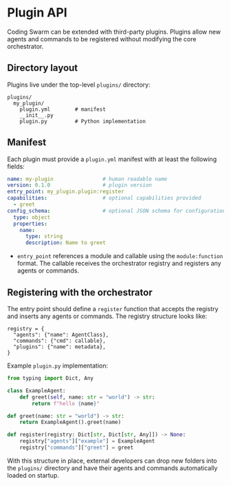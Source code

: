 # Plugin API

Coding Swarm can be extended with third-party plugins. Plugins allow new agents
and commands to be registered without modifying the core orchestrator.

## Directory layout

Plugins live under the top-level `plugins/` directory:

```
plugins/
  my_plugin/
    plugin.yml        # manifest
    __init__.py
    plugin.py         # Python implementation
```

## Manifest

Each plugin must provide a `plugin.yml` manifest with at least the following
fields:

```yaml
name: my-plugin                # human readable name
version: 0.1.0                 # plugin version
entry_point: my_plugin.plugin:register
capabilities:                  # optional capabilities provided
  - greet
config_schema:                 # optional JSON schema for configuration
  type: object
  properties:
    name:
      type: string
      description: Name to greet
```

* `entry_point` references a module and callable using the
  `module:function` format. The callable receives the orchestrator registry and
  registers any agents or commands.

## Registering with the orchestrator

The entry point should define a `register` function that accepts the registry
and inserts any agents or commands. The registry structure looks like:

```
registry = {
  "agents": {"name": AgentClass},
  "commands": {"cmd": callable},
  "plugins": {"name": metadata},
}
```

Example `plugin.py` implementation:

```python
from typing import Dict, Any

class ExampleAgent:
    def greet(self, name: str = "world") -> str:
        return f"hello {name}"

def greet(name: str = "world") -> str:
    return ExampleAgent().greet(name)

def register(registry: Dict[str, Dict[str, Any]]) -> None:
    registry["agents"]["example"] = ExampleAgent
    registry["commands"]["greet"] = greet
```

With this structure in place, external developers can drop new folders into the
`plugins/` directory and have their agents and commands automatically loaded on
startup.
